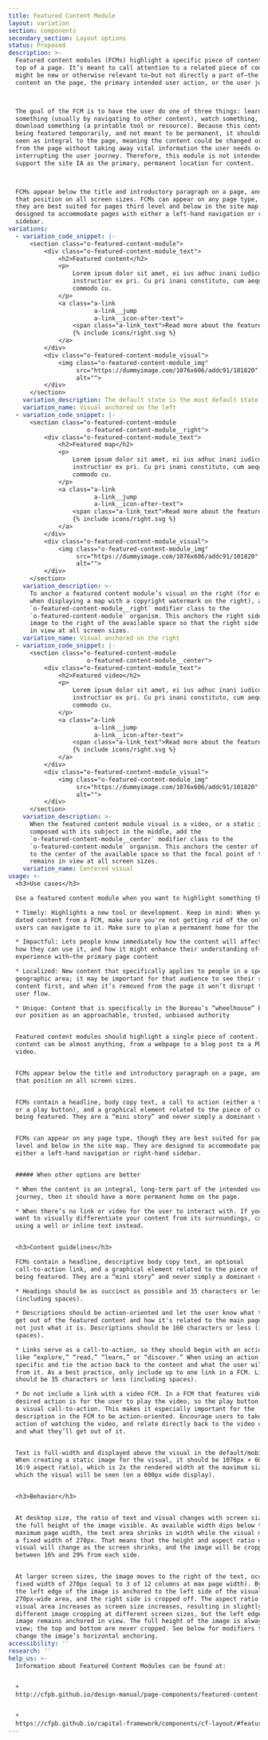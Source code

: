 ```yaml
---
title: Featured Content Module
layout: variation
section: components
secondary_section: Layout options
status: Proposed
description: >-
  Featured content modules (FCMs) highlight a specific piece of content at the
  top of a page. It’s meant to call attention to a related piece of content that
  might be new or otherwise relevant to—but not directly a part of—the main
  content on the page, the primary intended user action, or the user journey.



  The goal of the FCM is to have the user do one of three things: learn
  something (usually by navigating to other content), watch something, or
  download something (a printable tool or resource). Because this content is
  being featured temporarily, and not meant to be permanent, it shouldn’t be
  seen as integral to the page, meaning the content could be changed or removed
  from the page without taking away vital information the user needs or
  interrupting the user journey. Therefore, this module is not intended to
  support the site IA as the primary, permanent location for content.



  FCMs appear below the title and introductory paragraph on a page, and retain
  that position on all screen sizes. FCMs can appear on any page type, though
  they are best suited for pages third level and below in the site map. They are
  designed to accommodate pages with either a left-hand navigation or right-hand
  sidebar.
variations:
  - variation_code_snippet: |-
      <section class="o-featured-content-module">
          <div class="o-featured-content-module_text">
              <h2>Featured content</h2>
              <p>
                  Lorem ipsum dolor sit amet, ei ius adhuc inani iudico, labitur
                  instructior ex pri. Cu pri inani constituto, cum aeque noster
                  commodo cu.
              </p>
              <a class="a-link
                        a-link__jump
                        a-link__icon-after-text">
                  <span class="a-link_text">Read more about the feature</span>
                  {% include icons/right.svg %}
              </a>
          </div>
          <div class="o-featured-content-module_visual">
              <img class="o-featured-content-module_img"
                   src="https://dummyimage.com/1076x606/addc91/101820"
                   alt="">
          </div>
      </section>
    variation_description: The default state is the most default state of them all.
    variation_name: Visual anchored on the left
  - variation_code_snippet: |-
      <section class="o-featured-content-module
                      o-featured-content-module__right">
          <div class="o-featured-content-module_text">
              <h2>Featured map</h2>
              <p>
                  Lorem ipsum dolor sit amet, ei ius adhuc inani iudico, labitur
                  instructior ex pri. Cu pri inani constituto, cum aeque noster
                  commodo cu.
              </p>
              <a class="a-link
                        a-link__jump
                        a-link__icon-after-text">
                  <span class="a-link_text">Read more about the feature</span>
                  {% include icons/right.svg %}
              </a>
          </div>
          <div class="o-featured-content-module_visual">
              <img class="o-featured-content-module_img"
                   src="https://dummyimage.com/1076x606/addc91/101820"
                   alt="">
          </div>
      </section>
    variation_description: >-
      To anchor a featured content module’s visual on the right (for example,
      when displaying a map with a copyright watermark on the right), add the
      `o-featured-content-module__right` modifier class to the
      `o-featured-content-module` organism. This anchors the right side of the
      image to the right of the available space so that the right side remains
      in view at all screen sizes.
    variation_name: Visual anchored on the right
  - variation_code_snippet: |-
      <section class="o-featured-content-module
                      o-featured-content-module__center">
          <div class="o-featured-content-module_text">
              <h2>Featured video</h2>
              <p>
                  Lorem ipsum dolor sit amet, ei ius adhuc inani iudico, labitur
                  instructior ex pri. Cu pri inani constituto, cum aeque noster
                  commodo cu.
              </p>
              <a class="a-link
                        a-link__jump
                        a-link__icon-after-text">
                  <span class="a-link_text">Read more about the feature</span>
                  {% include icons/right.svg %}
              </a>
          </div>
          <div class="o-featured-content-module_visual">
              <img class="o-featured-content-module_img"
                   src="https://dummyimage.com/1076x606/addc91/101820"
                   alt="">
          </div>
      </section>
    variation_description: >-
      When the featured content module visual is a video, or a static image
      composed with its subject in the middle, add the
      `o-featured-content-module__center` modifier class to the
      `o-featured-content-module` organism. This anchors the center of the image
      to the center of the available space so that the focal point of the visual
      remains in view at all screen sizes.
    variation_name: Centered visual
usage: >-
  <h3>Use cases</h3>

  Use a featured content module when you want to highlight something that’s:

  * Timely: Highlights a new tool or development. Keep in mind: When you remove
  dated content from a FCM, make sure you're not getting rid of the only way
  users can navigate to it. Make sure to plan a permanent home for the content.

  * Impactful: Lets people know immediately how the content will affect them,
  how they can use it, and how it might enhance their understanding of—or
  experience with—the primary page content

  * Localized: New content that specifically applies to people in a specific
  geographic area; it may be important for that audience to see their specific
  content first, and when it’s removed from the page it won’t disrupt the usual
  user flow.

  * Unique: Content that is specifically in the Bureau’s “wheelhouse” because of
  our position as an approachable, trusted, unbiased authority


  Featured content modules should highlight a single piece of content. That
  content can be almost anything, from a webpage to a blog post to a PDF to a
  video.


  FCMs appear below the title and introductory paragraph on a page, and retain
  that position on all screen sizes.


  FCMs contain a headline, body copy text, a call to action (either a text link
  or a play button), and a graphical element related to the piece of content
  being featured. They are a “mini story” and never simply a dominant visual.


  FCMs can appear on any page type, though they are best suited for pages third
  level and below in the site map. They are designed to accommodate pages with
  either a left-hand navigation or right-hand sidebar.


  ##### When other options are better

  * When the content is an integral, long-term part of the intended user
  journey, then it should have a more permanent home on the page.

  * When there’s no link or video for the user to interact with. If you just
  want to visually differentiate your content from its surroundings, consider
  using a well or inline text instead.


  <h3>Content guidelines</h3>

  FCMs contain a headline, descriptive body copy text, an optional
  call-to-action link, and a graphical element related to the piece of content
  being featured. They are a “mini story” and never simply a dominant visual.

  * Headings should be as succinct as possible and 35 characters or less
  (including spaces).

  * Descriptions should be action-oriented and let the user know what they will
  get out of the featured content and how it's related to the main page content,
  not just what it is. Descriptions should be 160 characters or less (including
  spaces).

  * Links serve as a call-to-action, so they should begin with an action verb
  like “explore,” “read,” “learn,” or “discover.” When using an action verb, be
  specific and tie the action back to the content and what the user will get
  from it. As a best practice, only include up to one link in a FCM. Link text
  should be 35 characters or less (including spaces).

  * Do not include a link with a video FCM. In a FCM that features video, the
  desired action is for the user to play the video, so the play button serves as
  a visual call-to-action. This makes it especially important for the
  description in the FCM to be action-oriented. Encourage users to take the
  action of watching the video, and relate directly back to the video content
  and what they’ll get out of it.


  Text is full-width and displayed above the visual in the default/mobile view.
  When creating a static image for the visual, it should be 1076px × 606px (a
  16:9 aspect ratio), which is 2x the rendered width at the maximum size at
  which the visual will be seen (on a 600px wide display).


  <h3>Behavior</h3>


  At desktop size, the ratio of text and visual changes with screen size to keep
  the full height of the image visible. As available width dips below the
  maximum page width, the text area shrinks in width while the visual maintains
  a fixed width of 270px. That means that the height and aspect ratio of the
  visual will change as the screen shrinks, and the image will be cropped
  between 16% and 29% from each side.


  At larger screen sizes, the image moves to the right of the text, occupying a
  fixed width of 270px (equal to 3 of 12 columns at max page width). By default,
  the left edge of the image is anchored to the left side of the visual’s
  270px-wide area, and the right side is cropped off. The aspect ratio of the
  visual area increases as screen size increases, resulting in slightly
  different image cropping at different screen sizes, but the left edge of the
  image remains anchored in view. The full height of the image is always in
  view; the top and bottom are never cropped. See below for modifiers that
  change the image’s horizontal anchoring.
accessibility: ''
research: ''
help_us: >-
  Information about Featured Content Modules can be found at:


  *
  http://cfpb.github.io/design-manual/page-components/featured-content-module.html\


  *
  https://cfpb.github.io/capital-framework/components/cf-layout/#featured-content-module
---
```

